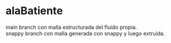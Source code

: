 # alaBatiente

main branch con malla estructurada del fluido propia. <br>
snappy branch con malla generada con snappy y luego extruida.

